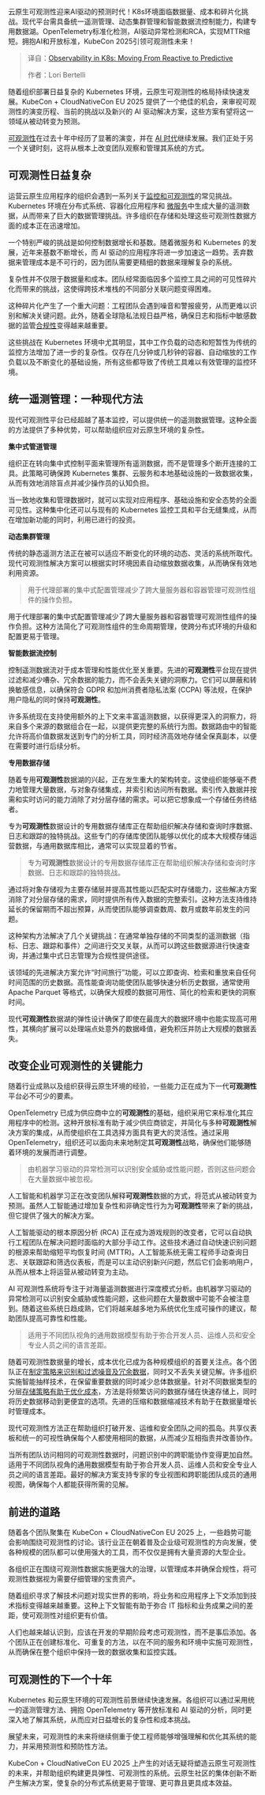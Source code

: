 <!--
title: K8s 中的可观测性：从被动到主动
cover: https://cdn.thenewstack.io/media/2025/04/a81ce9bc-obsrvability123.jpeg
summary: 云原生可观测性迎来AI驱动的预测时代！K8s环境面临数据量、成本和碎片化挑战。现代平台需具备统一遥测管理、动态集群管理和智能数据流控制能力，构建专用数据湖。OpenTelemetry标准化检测，AI驱动异常检测和RCA，实现MTTR缩短。拥抱AI和开放标准，KubeCon 2025引领可观测性未来！
-->

云原生可观测性迎来AI驱动的预测时代！K8s环境面临数据量、成本和碎片化挑战。现代平台需具备统一遥测管理、动态集群管理和智能数据流控制能力，构建专用数据湖。OpenTelemetry标准化检测，AI驱动异常检测和RCA，实现MTTR缩短。拥抱AI和开放标准，KubeCon 2025引领可观测性未来！

> 译自：[Observability in K8s: Moving From Reactive to Predictive](https://thenewstack.io/observability-in-k8s-moving-from-reactive-to-predictive/)
> 
> 作者：Lori Bertelli

随着组织部署日益复杂的 Kubernetes 环境，云原生可观测性的格局持续快速发展。KubeCon + CloudNativeCon EU 2025 提供了一个绝佳的机会，来审视可观测性的演变历程、当前的挑战以及新兴的 AI 驱动解决方案，这些方案有望将这一领域从被动转变为预测。

[可观测性](https://thenewstack.io/observability/)在过去十年中经历了显著的演变，并在 [AI 时代](https://thenewstack.io/ai/)继续发展。我们正处于另一个关键时刻，这将从根本上改变团队观察和管理其系统的方式。

## 可观测性日益复杂

运营云原生应用程序的组织会遇到一系列关于[监控和可观测性](https://thenewstack.io/monitoring-vs-observability-whats-the-difference/)的常见挑战。Kubernetes 环境在分布式系统、容器化应用程序和 [微服务](https://thenewstack.io/microservices/)中生成大量的遥测数据，从而带来了巨大的数据管理挑战。许多组织在存储和处理这些可观测性数据方面的成本正在迅速增加。

一个特别严峻的挑战是如何控制数据增长和基数。随着微服务和 Kubernetes 的发展，近年来基数不断增长，而 AI 驱动的应用程序将进一步加速这一趋势。丢弃数据来管理成本是不可行的，因为团队需要更精细的数据来理解复杂的系统。

复杂性并不仅限于数据量和成本。团队经常面临因多个监控工具之间的可见性碎片化而带来的挑战，这使得跨技术堆栈的不同部分关联问题变得困难。

这种碎片化产生了一个重大问题：工程团队会遇到噪音和警报疲劳，从而更难以识别和解决关键问题。此外，随着全球隐私法规日益严格，确保日志和指标中敏感数据的监管[合规性](https://thenewstack.io/observability-is-not-observability-when-it-comes-to-business-kpis/)变得越来越重要。

这些挑战在 Kubernetes 环境中尤其明显，其中工作负载的动态和短暂性为传统的监控方法增加了进一步的复杂性。仅存在几分钟或几秒钟的容器、自动缩放的工作负载以及不断变化的基础设施，所有这些都导致了传统工具难以有效管理的监控环境。

## 统一遥测管理：一种现代方法

现代可观测性平台已经超越了基本监控，可以提供统一的遥测数据管理。这种全面的方法提供了多种优势，可以帮助组织应对云原生环境的复杂性。

**集中式管道管理**

组织正在转向集中式控制平面来管理所有遥测数据，而不是管理多个断开连接的工具。此策略可确保跨 Kubernetes 集群、云服务和本地基础设施的一致数据收集，从而有效地消除盲点并减少操作员的认知负担。

当一致地收集和管理数据时，就可以实现对应用程序、基础设施和安全态势的全面可见性。这种集中化还可以与现有的 Kubernetes 监控工具和平台无缝集成，从而在增加新功能的同时，利用已进行的投资。

**动态集群管理**

传统的静态遥测方法正在被可以适应不断变化的环境的动态、灵活的系统所取代。现代可观测性解决方案可以根据实时环境因素自动缩放数据收集，从而确保有效地利用资源。

> 用于代理部署的集中式配置管理减少了跨大量服务器和容器管理可观测性组件的操作负担。

用于代理部署的集中式配置管理减少了跨大量服务器和容器管理可观测性组件的操作负担。这种方法简化了可观测性组件的生命周期管理，使跨分布式环境的升级和配置更易于管理。

**智能数据流控制**

控制遥测数据流对于成本管理和性能优化至关重要。先进的**可观测性**平台现在提供过滤和减少嘈杂、冗余数据的能力，而不会丢失关键的洞察力。它们可以屏蔽和转换敏感信息，以确保符合 GDPR 和加州消费者隐私法案 (CCPA) 等法规，在保护用户隐私的同时保持**可观测性**。

许多系统现在支持使用额外的上下文来丰富遥测数据，以获得更深入的洞察力，将来自多个来源的数据组合在一起，以提供更完整的系统行为图。数据路由中的智能允许将高价值数据发送到专门的分析工具，同时经济高效地存储全保真副本，以便在需要时进行后续分析。

**专用数据存储**

随着专用**可观测性**数据湖的兴起，正在发生重大的架构转变。这使组织能够毫不费力地管理大量数据，与对象存储集成，并索引和访问所有数据。索引传入数据并按需和实时访问的能力消除了对分层存储的需求。可以把它想象成一个存储任务终结者。

专为**可观测性**数据设计的专用数据存储库正在帮助组织解决存储和查询时序数据、日志和跟踪的独特挑战。这些专门的存储库使团队能够以优化的成本大规模存储运营数据，与通用数据库相比，通常可以实现显着的节省。

> 专为**可观测性**数据设计的专用数据存储库正在帮助组织解决存储和查询时序数据、日志和跟踪的独特挑战。

通过将对象存储视为主要存储层并提高其性能以匹配实时存储能力，这些解决方案消除了对分层存储的需求，同时提供所有传入数据的完整索引。这种方法支持维持延长的保留期而不超出预算，从而使团队能够调查数周、数月或数年前发生的问题。

这种架构方法解决了几个关键挑战：在通常单独存储的不同类型的遥测数据（指标、日志、跟踪和事件）之间进行交叉关联，从而可以跨这些数据源进行快速查询，并通过集中式日志管理为合规性提供途径。

该领域的先进解决方案允许“时间旅行”功能，可以立即查询、检索和重放来自任何时间范围的历史数据。高性能查询功能使团队能够快速分析历史数据，通常使用 Apache Parquet 等格式，以确保大规模的数据可用性、简化的检索和更快的洞察时间。

现代**可观测性**数据湖的弹性设计确保了即使在最庞大的数据环境中也能实现高可用性，其横向扩展可以处理端点处意外的数据峰值，避免积压并防止大规模的数据丢失。

## 改变企业可观测性的关键能力

随着行业成熟以及组织获得云原生环境的经验，一些能力正在成为下一代**可观测性**平台必不可少的要素。

OpenTelemetry 已成为供应商中立的**可观测性**的基础，组织采用它来标准化其应用程序中的检测。这种开放标准有助于减少供应商锁定，并简化与多种**可观测性**解决方案的集成，从而使组织在工具选择方面具有更大的灵活性。通过采用 OpenTelemetry，组织还可以面向未来地制定其**可观测性**战略，确保他们能够随着环境的发展而进行调整。

> 由机器学习驱动的异常检测可以识别安全威胁或性能问题，否则这些问题会在大量数据中被忽视。

人工智能和机器学习正在改变团队解释**可观测性**数据的方式，将范式从被动转变为预测。虽然人工智能通过增加复杂性和非确定性行为为**可观测性**带来了新的挑战，但它提供了强大的解决方案。

人工智能驱动的根本原因分析 (RCA) 正在成为游戏规则的改变者，它可以自动执行工程团队在解决问题时面临的大部分手动工作。这些技术通过自动快速识别问题的根源来帮助缩短平均恢复时间 (MTTR)。人工智能系统无需工程师手动查询日志、关联跟踪和筛选仪表板，而是可以主动识别新兴问题，然后它们会影响用户，从而从根本上将运营从被动转变为主动。

AI 可观测性系统将专注于对海量遥测数据进行深度模式分析。由机器学习驱动的异常检测可以识别安全威胁或性能问题，这些问题在大量数据中可能不会被注意到。随着这些系统日趋成熟，它们将越来越多地为系统优化生成可操作的建议，帮助团队提高可靠性和性能。

> 适用于不同团队视角的通用数据模型有助于弥合开发人员、运维人员和安全专业人员之间的语言差距。

随着可观测性数据量的增长，成本优化已成为各种规模组织的首要关注点。各个团队正在[制定策略来识别和过滤噪音及冗余数据](https://thenewstack.io/the-architects-guide-to-the-modern-data-stack/)，同时又不丢失关键见解。许多组织实施智能抽样技术，在保留重要数据的同时减少总体数据量。针对不同数据类型的分层[存储策略有助于优化成本](https://thenewstack.io/object-storage-is-key-to-taming-cloud-costs/)，方法是将频繁访问的数据存储在快速存储上，同时将历史数据移动到更便宜的选项。先进的压缩和数据缩减技术有助于在数据量增长时管理成本。

现代可观测性方法正在帮助组织打破开发、运维和安全团队之间的孤岛。共享仪表板和统一的可视性确保每个人都使用相同的数据，从而减少互相指责并改善协作。

当所有团队访问相同的可观测性数据时，问题识别中的跨职能协作变得更加自然。适用于不同团队视角的通用数据模型有助于弥合开发人员、运维人员和安全专业人员之间的语言差距。最好的解决方案支持专家的专业视图和跨职能团队成员的通用视图，确保每个人都能获得所需的见解。

## 前进的道路

随着各个团队聚集在 KubeCon + CloudNativeCon EU 2025 上，一些趋势可能会影响围绕可观测性的讨论。该行业正在朝着普及企业级可观测性的方向发展，使各种规模的团队都可以使用强大的工具，而不仅仅是拥有大量资源的大型企业。

各组织正在围绕可观测性数据实施更强大的治理，以管理成本并确保合规性，将可观测性数据视为需要仔细管理的宝贵资产。

随着组织寻求了解技术问题对现实世界的影响，将业务和应用程序上下文添加到技术指标变得越来越重要。这种上下文智能有助于弥合 IT 指标和业务成果之间的差距，使可观测性对组织更有价值。

人们也越来越认识到，应该在开发的早期阶段考虑可观测性，而不是事后添加。各个团队正在创建标准化、可重复的方法，以在不同的服务和环境中实施可观测性，从而确保在整个组织中保持一致的数据收集和监控实践。

## 可观测性的下一个十年

Kubernetes 和云原生环境的可观测性前景继续快速发展。各组织可以通过采用统一的遥测管理方法、拥抱 OpenTelemetry 等开放标准和 AI 驱动的分析，同时更深入地了解其系统，从而应对日益增长的复杂性和成本挑战。

展望未来，可观测性的未来将继续侧重于使工程师能够增强理解和优化其系统的能力，并采用预测性和预防性方法。

KubeCon + CloudNativeCon EU 2025 上产生的对话无疑将塑造云原生可观测性的未来，并帮助组织构建更具弹性、可观测性的系统。云原生社区的集体创新不断产生解决方案，使复杂的分布式系统更易于管理、更可靠且更具成本效益。